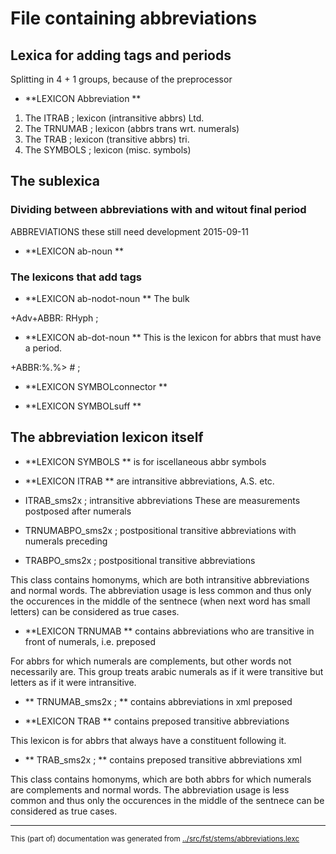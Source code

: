 
# File containing abbreviations 

## Lexica for adding tags and periods

Splitting in 4 + 1  groups, because of the preprocessor

* **LEXICON Abbreviation   **
1. The ITRAB ;	    lexicon (intransitive abbrs) Ltd.
1. The TRNUMAB ;   lexicon (abbrs trans wrt. numerals)
1. The TRAB ;	    lexicon (transitive abbrs) tri. 
1. The SYMBOLS ;   lexicon (misc. symbols)

## The sublexica

### Dividing between abbreviations with and witout final period

ABBREVIATIONS 
these still need development 2015-09-11





* **LEXICON ab-noun   **




### The lexicons that add tags



* **LEXICON ab-nodot-noun   **  The bulk


+Adv+ABBR: RHyph ;



* **LEXICON ab-dot-noun   **  This is the lexicon for abbrs that must have a period.




+ABBR:%.%> # ;









* **LEXICON SYMBOLconnector   **

* **LEXICON SYMBOLsuff   **



## The abbreviation lexicon itself


* **LEXICON SYMBOLS   ** is for iscellaneous abbr symbols



* **LEXICON ITRAB   ** are intransitive abbreviations, A.S. etc.



*  ITRAB_sms2x ;         intransitive abbreviations
These are measurements postposed after numerals
*  TRNUMABPO_sms2x ;         postpositional transitive abbreviations with numerals preceding
*  TRABPO_sms2x ;         postpositional transitive abbreviations






This class contains homonyms, which are both intransitive
abbreviations and normal words. The abbreviation usage
is less common and thus only the occurences in the middle of
the sentnece (when next word has small letters) can be 
considered as true cases.





* **LEXICON TRNUMAB   ** contains abbreviations who are transitive in front of numerals, i.e. preposed

For abbrs for which numerals are complements, but other
words not necessarily are. This group treats arabic numerals as
if it were transitive but letters as if it were intransitive.


* ** TRNUMAB_sms2x ; ** contains abbreviations in xml preposed



* **LEXICON TRAB   ** contains preposed transitive abbreviations 

This lexicon is for abbrs that always have a constituent following it.


* ** TRAB_sms2x ; ** contains preposed transitive abbreviations xml











This class contains homonyms, which are both abbrs for 
which numerals are complements and normal words. The abbreviation usage
is less common and thus only the occurences in the middle of
the sentnece can be considered as true cases.



* * *
<small>This (part of) documentation was generated from [../src/fst/stems/abbreviations.lexc](http://github.com/giellalt/lang-sms/blob/main/../src/fst/stems/abbreviations.lexc)</small>